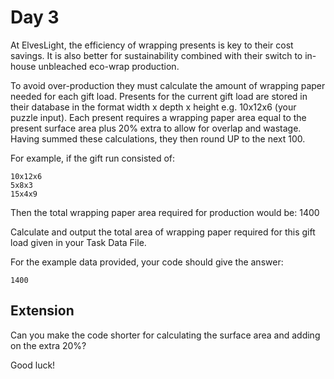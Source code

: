 # Day 3

At ElvesLight, the efficiency of wrapping presents is key to their cost savings. It is also better for sustainability combined with their switch to in-house unbleached eco-wrap production.

To avoid over-production they must calculate the amount of wrapping paper needed for each gift load. Presents for the current gift load are stored in their database in the format width x depth x height e.g. 10x12x6 (your puzzle input). Each present requires a wrapping paper area equal to the present surface area plus 20% extra to allow for overlap and wastage. Having summed these calculations, they then round UP to the next 100.

For example, if the gift run consisted of:

```
10x12x6
5x8x3
15x4x9
```

Then the total wrapping paper area required for production would be:
1400

Calculate and output the total area of wrapping paper required for this gift load given in your Task Data File.

For the example data provided, your code should give the answer:

```
1400
```

## Extension

Can you make the code shorter for calculating the surface area and adding on the extra 20%?

Good luck!

